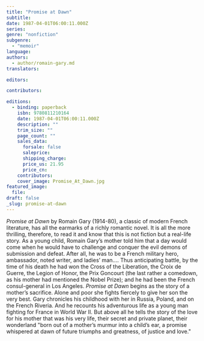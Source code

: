 ```yaml
---
title: "Promise at Dawn"
subtitle:
date: 1987-04-01T06:00:11.000Z
series:
genre: "nonfiction"
subgenre:
  - "memoir"
language:
authors:
  - author/romain-gary.md
translators:

editors:

contributors:

editions:
  - binding: paperback
    isbn: 9780811210164
    date: 1987-04-01T06:00:11.000Z
    description: ""
    trim_size: ""
    page_count: ""
    sales_data:
      forsale: false
      saleprice:
      shipping_charge:
      price_us: 21.95
      price_cn:
    contributors:
    cover_image: Promise_At_Dawn.jpg
featured_image:
  file:
draft: false
_slug: promise-at-dawn
---
```


_Promise at Dawn_ by Romain Gary (1914-80), a classic of modern French literature, has all the earmarks of a richly romantic novel. It is all the more thrilling, therefore, to read it and know that this is not fiction but a real-life story. As a young child, Romain Gary’s mother told him that a day would come when he would have to challenge and conquer the evil demons of submission and defeat. After all, he was to be a French military hero, ambassador, noted writer, and ladies’ man.... Thus anticipating battle, by the time of his death he had won the Cross of the Liberation, the Croix de Guerre, the Legion of Honor, the Prix Goncourt (the last rather a comedown, as his mother had mentioned the Nobel Prize); and he had been the French consul-general in Los Angeles. _Promise at Dawn_ begins as the story of a mother’s sacrifice. Alone and poor she fights fiercely to give her son the very best. Gary chronicles his childhood with her in Russia, Poland, and on the French Riveria. And he recounts his adventurous life as a young man fighting for France in World War II. But above all he tells the story of the love for his mother that was his very life, their secret and private planet, their wonderland "born out of a mother’s murmur into a child’s ear, a promise whispered at dawn of future triumphs and greatness, of justice and love."

